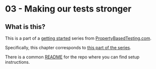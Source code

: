 # 03 - Making our tests stronger

## What is this?
This is a part of a [getting started](https://propertybasedtesting.com/learning-path-python/) series from [PropertyBasedTesting.com](https://propertybasedtesting.com).

Specifically, this chapter corresponds to [this part of the series](https://propertybasedtesting.com/make-our-test-stronger-python/).

There is a common [README](https://github.com/shaigeva/pbt_getting_started_python) for the repo where you can find setup instructions.
